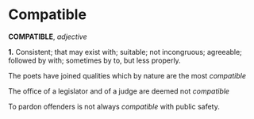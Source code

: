 # Compatible

**COMPATIBLE**, _adjective_

**1.** Consistent; that may exist with; suitable; not incongruous; agreeable; followed by with; sometimes by to, but less properly.

The poets have joined qualities which by nature are the most _compatible_

The office of a legislator and of a judge are deemed not _compatible_

To pardon offenders is not always _compatible_ with public safety.